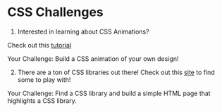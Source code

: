 CSS Challenges
===

1. Interested in learning about CSS Animations?

Check out this [tutorial](http://webdesign.tutsplus.com/tutorials/a-beginners-introduction-to-css-animation--cms-21068)

Your Challenge: Build a CSS animation of your own design!

2. There are a ton of CSS libraries out there! Check out this [site](http://cssdb.co/) to find some to play with!

Your Challenge: Find a CSS library and build a simple HTML page that highlights a CSS library.
